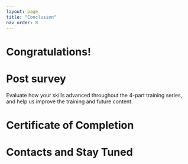 ```yaml
---
layout: page
title: "Conclusion"
nav_order: 8
---
```


# Congratulations!

# Post survey
Evaluate how your skills advanced throughout the 4-part training series, and help us improve the training and future content.

# Certificate of Completion

# Contacts and Stay Tuned

